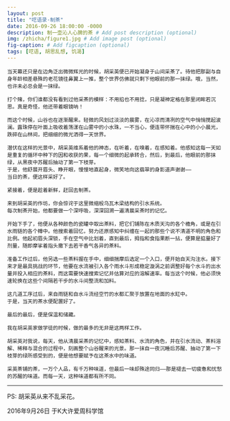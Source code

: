 ```yaml
---
layout: post
title: "呓语录·制茶"
date: 2016-09-26 18:00:00 -0000
description: 制一壶沁人心脾的茶 # Add post description (optional)
img: /zhicha/figure1.jpg # Add image post (optional)
fig-caption: # Add figcaption (optional)
tags: [呓语, 胡思乱想, 饥渴]
---
```


<!-- ## 呓语录·制茶

![图片来自网络](/img/zhicha/figure1.jpg) -->

    当天幕还只是在边角泛出微微辉光的时候，胡采英便已开始凝身于山间采茶了。待他把那副与自身年龄相差悬殊的老花镜往鼻翼上一推，整个世界仿佛就只剩下他眼前的那一抹绿。哦，当然，也许未必总会是一抹绿。

    打个赌，你们谁都没有看到过他采茶的模样：不用掐也不用捻，只是凝神定格在那里闭眸若沉思。真是奇怪，他还带着眼镜呐！

    而这个时候，山谷也在逐渐醒来。轻微的风划过淡淡的晨雾，在沁凉而清冽的空气中悄悄搅起波澜。露珠停在叶面上吸收着荡漾在山雾中的小水珠，一不当心，便连带怀揣在心中的小小晨光，跌碎在山林间，把细细的微光洒得一天世界。

    潜伏在这样的光景中，胡采英维系着他的神态，在听着，在嗅着，在感知着。他感知这每一天如是重复的循环中种下的因和收获的果，每一个细微的起承转合，然后，到最后，他眼前的那抹绿，从黑夜中苏醒后抽动了第一下枝芽。
    于是，他舒展开眉头、睁开眼，慢慢地直起身，微笑地向这翡翠的身影道声谢谢——
    当日的茶，便这样采好了。

    紧接着，便是趁着新鲜，赶回去制茶。

    来到胡采英的作坊，你会惊诧于这里微缩般乌瓦木梁结构的引水系统。
    每次制茶开始，他都要做一个深呼吸，深深回溯一遍清晨采茶时的记忆。

    开始下手了，他便从各种颜色的瓷罐中取出茶料，把它们铺陈在木质天沟的各个檐角，或是在引水雨链的各个樽中。他搜索着回忆，努力还原感知中纠缠在一起的那些个说不清道不明的角色和比例。他起初眉头深锁，手在空气中比划着，直到最后，拇指和食指果断一拈，便算是掂量好了剂量，随即摩挲着指头撒下去若干香气各异的茶料。

    准备工作过后，他另选一些茶料握在手中，细细揣摩后选定一个入口，便开始自天沟注水。接下来才是最具挑战的环节，他要在水流被引入各个雨水斗形成稳定漩涡之前调整好每个水斗的出水量并投入相应的茶料，而这需要快速搜索记忆并估算对应的溶解速率。每当这个时候，他必须快速轮换在这些个间隔若干步的水斗间整流和加料。

    这几道工序过后，来自雨链和自水斗流经空竹的水都汇聚于放置在地面的水缸中。
    于是，当天的茶水便配置好了。

    最后的最后，便是保温和储藏。

    我在胡采英家做学徒的时候，做的最多的无非是这两样工作。

    胡采英对我说，每天，他从清晨采茶的记忆中，感知茶料、水流的角色，并在引水流动、茶料溶解、稀释与混合的过程中，刻画整个山谷醒来的光景。那一抹自一夜沉睡后苏醒、抽动了第一下枝芽的绿所感受到的，便是他想要赋予在这茶水中的味道。

    采英茶铺的茶，一万个人品，有千万种味道，但最后一味却殊途同归——那是褪去一切疲惫和忧愁的苏醒的味道。而每一天，这种味道都有所不同。

---
PS: 胡采英从来不乱采花。

2016年9月26日
于K大许爱周科学馆
